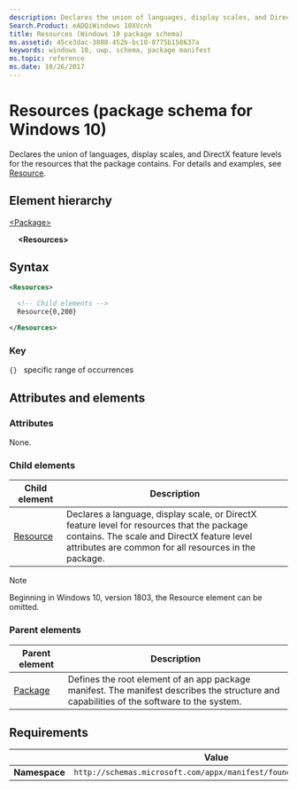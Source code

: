 ```yaml
---
description: Declares the union of languages, display scales, and DirectX feature levels for the resources that the package contains.
Search.Product: eADQiWindows 10XVcnh
title: Resources (Windows 10 package schema)
ms.assetid: 45ce3dac-3888-452b-bc10-8775b158637a
keywords: windows 10, uwp, schema, package manifest
ms.topic: reference
ms.date: 10/26/2017
---
```


# Resources (package schema for Windows 10)

Declares the union of languages, display scales, and DirectX feature levels for the resources that the package contains. For details and examples, see [Resource](element-resource.md).

## Element hierarchy

[\<Package\>](element-package.md)

&nbsp;&nbsp;&nbsp;&nbsp;**\<Resources\>**

## Syntax

```xml
<Resources>

  <!-- Child elements -->
  Resource{0,200}

</Resources>
```

### Key

`{}`   specific range of occurrences

## Attributes and elements

### Attributes

None.

### Child elements

| Child element | Description |
|-|-|
| [Resource](element-resource.md) | Declares a language, display scale, or DirectX feature level for resources that the package contains. The scale and DirectX feature level attributes are common for all resources in the package. |

> [!NOTE]
> Beginning in Windows 10, version 1803, the Resource element can be omitted.

### Parent elements

| Parent element | Description |
|-|-|
| [Package](element-package.md) | Defines the root element of an app package manifest. The manifest describes the structure and capabilities of the software to the system. |

## Requirements

|   | Value |
|--|--|
| **Namespace** | `http://schemas.microsoft.com/appx/manifest/foundation/windows10` |
